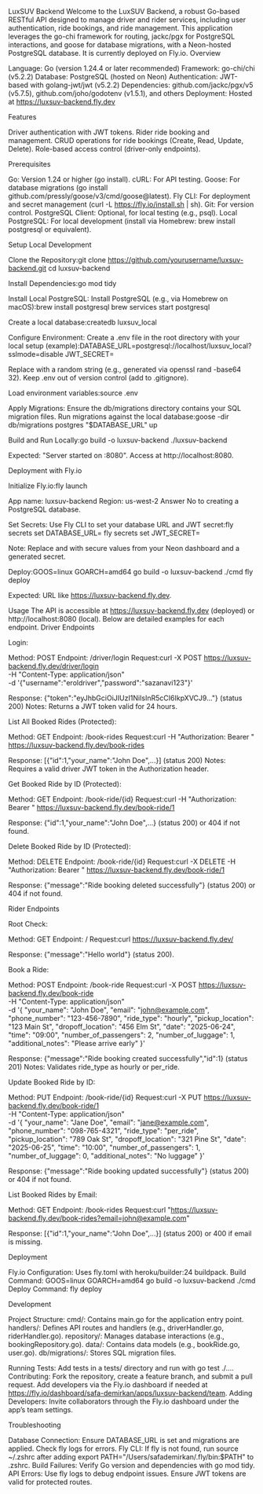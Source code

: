 LuxSUV Backend
Welcome to the LuxSUV Backend, a robust Go-based RESTful API designed to manage driver and rider services, including user authentication, ride bookings, and ride management. This application leverages the go-chi framework for routing, jackc/pgx for PostgreSQL interactions, and goose for database migrations, with a Neon-hosted PostgreSQL database. It is currently deployed on Fly.io.
Overview

Language: Go (version 1.24.4 or later recommended)
Framework: go-chi/chi (v5.2.2)
Database: PostgreSQL (hosted on Neon)
Authentication: JWT-based with golang-jwt/jwt (v5.2.2)
Dependencies: github.com/jackc/pgx/v5 (v5.7.5), github.com/joho/godotenv (v1.5.1), and others
Deployment: Hosted at https://luxsuv-backend.fly.dev

Features

Driver authentication with JWT tokens.
Rider ride booking and management.
CRUD operations for ride bookings (Create, Read, Update, Delete).
Role-based access control (driver-only endpoints).

Prerequisites

Go: Version 1.24 or higher (go install).
cURL: For API testing.
Goose: For database migrations (go install github.com/pressly/goose/v3/cmd/goose@latest).
Fly CLI: For deployment and secret management (curl -L https://fly.io/install.sh | sh).
Git: For version control.
PostgreSQL Client: Optional, for local testing (e.g., psql).
Local PostgreSQL: For local development (install via Homebrew: brew install postgresql or equivalent).

Setup
Local Development

Clone the Repository:git clone https://github.com/yourusername/luxsuv-backend.git
cd luxsuv-backend


Install Dependencies:go mod tidy


Install Local PostgreSQL:
Install PostgreSQL (e.g., via Homebrew on macOS):brew install postgresql
brew services start postgresql


Create a local database:createdb luxsuv_local




Configure Environment:
Create a .env file in the root directory with your local setup (example):DATABASE_URL=postgresql://localhost/luxsuv_local?sslmode=disable
JWT_SECRET=<your-secure-jwt-secret>


Replace <your-secure-jwt-secret> with a random string (e.g., generated via openssl rand -base64 32).
Keep .env out of version control (add to .gitignore).


Load environment variables:source .env




Apply Migrations:
Ensure the db/migrations directory contains your SQL migration files.
Run migrations against the local database:goose -dir db/migrations postgres "$DATABASE_URL" up




Build and Run Locally:go build -o luxsuv-backend
./luxsuv-backend


Expected: "Server started on :8080".
Access at http://localhost:8080.



Deployment with Fly.io

Initialize Fly.io:fly launch


App name: luxsuv-backend
Region: us-west-2
Answer No to creating a PostgreSQL database.


Set Secrets:
Use Fly CLI to set your database URL and JWT secret:fly secrets set DATABASE_URL=<your-neon-database-url>
fly secrets set JWT_SECRET=<your-jwt-secret>


Note: Replace <your-neon-database-url> and <your-jwt-secret> with secure values from your Neon dashboard and a generated secret.


Deploy:GOOS=linux GOARCH=amd64 go build -o luxsuv-backend ./cmd
fly deploy


Expected: URL like https://luxsuv-backend.fly.dev.



Usage
The API is accessible at https://luxsuv-backend.fly.dev (deployed) or http://localhost:8080 (local). Below are detailed examples for each endpoint.
Driver Endpoints

Login:

Method: POST
Endpoint: /driver/login
Request:curl -X POST https://luxsuv-backend.fly.dev/driver/login \
-H "Content-Type: application/json" \
-d '{"username":"eroldriver","password":"sazanavi123"}'


Response: {"token":"eyJhbGciOiJIUzI1NiIsInR5cCI6IkpXVCJ9..."} (status 200)
Notes: Returns a JWT token valid for 24 hours.


List All Booked Rides (Protected):

Method: GET
Endpoint: /book-rides
Request:curl -H "Authorization: Bearer <token>" https://luxsuv-backend.fly.dev/book-rides


Response: [{"id":1,"your_name":"John Doe",...}] (status 200)
Notes: Requires a valid driver JWT token in the Authorization header.


Get Booked Ride by ID (Protected):

Method: GET
Endpoint: /book-ride/{id}
Request:curl -H "Authorization: Bearer <token>" https://luxsuv-backend.fly.dev/book-ride/1


Response: {"id":1,"your_name":"John Doe",...} (status 200) or 404 if not found.


Delete Booked Ride by ID (Protected):

Method: DELETE
Endpoint: /book-ride/{id}
Request:curl -X DELETE -H "Authorization: Bearer <token>" https://luxsuv-backend.fly.dev/book-ride/1


Response: {"message":"Ride booking deleted successfully"} (status 200) or 404 if not found.



Rider Endpoints

Root Check:

Method: GET
Endpoint: /
Request:curl https://luxsuv-backend.fly.dev/


Response: {"message":"Hello world"} (status 200).


Book a Ride:

Method: POST
Endpoint: /book-ride
Request:curl -X POST https://luxsuv-backend.fly.dev/book-ride \
-H "Content-Type: application/json" \
-d '{
"your_name": "John Doe",
"email": "john@example.com",
"phone_number": "123-456-7890",
"ride_type": "hourly",
"pickup_location": "123 Main St",
"dropoff_location": "456 Elm St",
"date": "2025-06-24",
"time": "09:00",
"number_of_passengers": 2,
"number_of_luggage": 1,
"additional_notes": "Please arrive early"
}'


Response: {"message":"Ride booking created successfully","id":1} (status 201)
Notes: Validates ride_type as hourly or per_ride.


Update Booked Ride by ID:

Method: PUT
Endpoint: /book-ride/{id}
Request:curl -X PUT https://luxsuv-backend.fly.dev/book-ride/1 \
-H "Content-Type: application/json" \
-d '{
"your_name": "Jane Doe",
"email": "jane@example.com",
"phone_number": "098-765-4321",
"ride_type": "per_ride",
"pickup_location": "789 Oak St",
"dropoff_location": "321 Pine St",
"date": "2025-06-25",
"time": "10:00",
"number_of_passengers": 1,
"number_of_luggage": 0,
"additional_notes": "No luggage"
}'


Response: {"message":"Ride booking updated successfully"} (status 200) or 404 if not found.


List Booked Rides by Email:

Method: GET
Endpoint: /book-rides
Request:curl "https://luxsuv-backend.fly.dev/book-rides?email=john@example.com"


Response: [{"id":1,"your_name":"John Doe",...}] (status 200) or 400 if email is missing.



Deployment

Fly.io Configuration: Uses fly.toml with heroku/builder:24 buildpack.
Build Command: GOOS=linux GOARCH=amd64 go build -o luxsuv-backend ./cmd
Deploy Command: fly deploy

Development

Project Structure:
cmd/: Contains main.go for the application entry point.
handlers/: Defines API routes and handlers (e.g., driverHandler.go, riderHandler.go).
repository/: Manages database interactions (e.g., bookingRepository.go).
data/: Contains data models (e.g., bookRide.go, user.go).
db/migrations/: Stores SQL migration files.


Running Tests: Add tests in a tests/ directory and run with go test ./....
Contributing: Fork the repository, create a feature branch, and submit a pull request. Add developers via the Fly.io dashboard if needed at https://fly.io/dashboard/safa-demirkan/apps/luxsuv-backend/team.
Adding Developers: Invite collaborators through the Fly.io dashboard under the app’s team settings.

Troubleshooting

Database Connection: Ensure DATABASE_URL is set and migrations are applied. Check fly logs for errors.
Fly CLI: If fly is not found, run source ~/.zshrc after adding export PATH="/Users/safademirkan/.fly/bin:$PATH" to .zshrc.
Build Failures: Verify Go version and dependencies with go mod tidy.
API Errors: Use fly logs to debug endpoint issues. Ensure JWT tokens are valid for protected routes.

